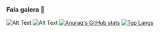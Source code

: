 ### Fala galera 👋

![Alt Text](https://i.pinimg.com/originals/bf/62/ba/bf62bafc2d02f3e14a6b80f68d1b0ffa.gif) ![Alt Text](https://4.bp.blogspot.com/-MzadCQiUwrg/WDwGooAwi3I/AAAAAAAEUcA/vqrqk3CH-CwRvuHRD9jbyd8mSJcxNr6ewCLcB/s1600/AS001777_02.gif) 
[![Anurag's GitHub stats](https://github-readme-stats.vercel.app/api?username=Vulquimar-Silva)](https://github.com/anuraghazra/github-readme-stats)
[![Top Langs](https://github-readme-stats.vercel.app/api/top-langs/?username=Vulquimar-Silva&layout=compact)](https://github.com/anuraghazra/github-readme-stats)



